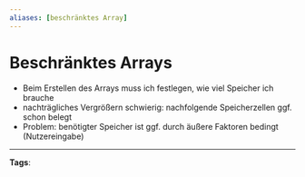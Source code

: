 ```yaml
---
aliases: [beschränktes Array]
---
```


# Beschränktes Arrays

- Beim Erstellen des Arrays muss ich festlegen, wie viel Speicher ich brauche
- nachträgliches Vergrößern schwierig: nachfolgende Speicherzellen ggf. schon belegt
- Problem: benötigter Speicher ist ggf. durch äußere Faktoren bedingt (Nutzereingabe)

---

**Tags**:
